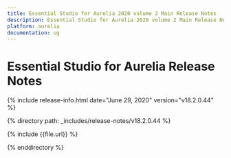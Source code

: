 ```yaml
---
title: Essential Studio for Aurelia 2020 volume 2 Main Release Notes  
description: Essential Studio for Aurelia 2020 volume 2 Main Release Notes  
platform: aurelia
documentation: ug
---
```


# Essential Studio for Aurelia  Release Notes  

{% include release-info.html date="June 29, 2020"  version="v18.2.0.44" %} 


{% directory path: _includes/release-notes/v18.2.0.44 %}

{% include {{file.url}} %}

{% enddirectory %}